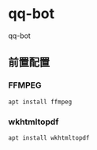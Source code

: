 # qq-bot
qq-bot

## 前置配置

### FFMPEG

```shell
apt install ffmpeg
```

### wkhtmltopdf

```shell
apt install wkhtmltopdf
```

